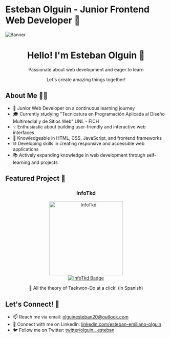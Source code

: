 # Esteban Olguin - Junior Frontend Web Developer 🌱

![Banner](https://res.cloudinary.com/dyoiulgxn/image/upload/v1687416872/GitHub_Banner_tfk0so.png)

<div align="center">
  <h1 align="center">Hello! I'm Esteban Olguin 👋</h1>
  <p align="center">Passionate about web development and eager to learn</p>
  <p align="center">Let's create amazing things together!</p>
</div>

## About Me 👨‍💻

- 🌱 Junior Web Developer on a continuous learning journey
- 🎓 Currently studying "Tecnicatura en Programación Aplicada al Diseño Multimedial y de Sitios Web" UNL - FICH
- 💡 Enthusiastic about building user-friendly and interactive web interfaces
- 🔧 Knowledgeable in HTML, CSS, JavaScript, and frontend frameworks
- 🌐 Developing skills in creating responsive and accessible web applications
- 📚 Actively expanding knowledge in web development through self-learning and projects

## Featured Project 🌟

<div align="center">
  <h3 align="center">InfoTkd</h3>
  <div align="center">
    <a href="https://infotkd.netlify.app/index.html" target="_blank" rel="noopener noreferrer">
      <img src="https://res.cloudinary.com/dyoiulgxn/image/upload/v1687416528/logo_pdxmzj.png" width="230" alt="InfoTkd">
    </a>
    <br>
    <a href="https://infotkd.netlify.app/index.html" target="_blank" rel="noopener noreferrer">
      <img src="https://img.shields.io/badge/-InfoTkd-blue?style=for-the-badge&color=3063c2" alt="InfoTkd Badge">
    </a>
    <p>🥋 All the theory of Taekwon-Do at a click! (in Spanish)</p>
  </div>
</div>

## Let's Connect! 🤝

- 📫 Reach me via email: [olguinesteban20@outlook.com](mailto:olguinesteban20@outlook.com)
- 💼 Connect with me on LinkedIn: [linkedin.com/esteban-emiliano-olguin](https://www.linkedin.com/in/esteban-emiliano-olguin/)
- 🐦 Follow me on Twitter: [twitter/olguin__esteban](https://twitter.com/olguin__esteban)


